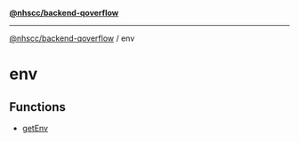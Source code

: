 [**@nhscc/backend-qoverflow**](../README.md)

***

[@nhscc/backend-qoverflow](../README.md) / env

# env

## Functions

- [getEnv](functions/getEnv.md)
